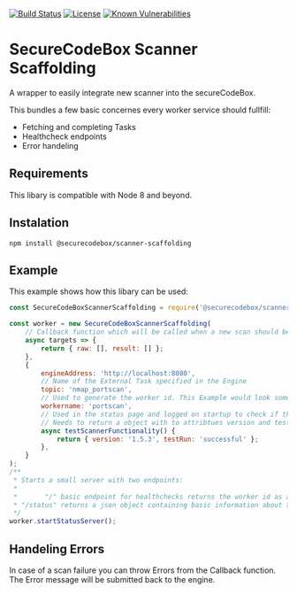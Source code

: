 [![Build Status](https://travis-ci.com/secureCodeBox/nodejs-scanner-scaffolding.svg?branch=develop)](https://travis-ci.com/secureCodeBox/nodejs-scanner-scaffolding)
[![License](https://img.shields.io/badge/License-Apache%202.0-blue.svg)](https://opensource.org/licenses/Apache-2.0)
[![Known Vulnerabilities](https://snyk.io/test/github/secureCodeBox/nodejs-scanner-scaffolding/badge.svg)](https://snyk.io/test/github/secureCodeBox/nodejs-scanner-scaffolding)

# SecureCodeBox Scanner Scaffolding

A wrapper to easily integrate new scanner into the secureCodeBox.

This bundles a few basic concernes every worker service should fullfill:

*   Fetching and completing Tasks
*   Healthcheck endpoints
*   Error handeling

## Requirements

This libary is compatible with Node 8 and beyond.

## Instalation

`npm install @securecodebox/scanner-scaffolding`

## Example

This example shows how this libary can be used:

```js
const SecureCodeBoxScannerScaffolding = require('@securecodebox/scanner-scaffolding');

const worker = new SecureCodeBoxScannerScaffolding(
    // Callback function which will be called when a new scan should be performed
    async targets => {
        return { raw: [], result: [] };
    },
    {
        engineAddress: 'http://localhost:8080',
        // Name of the External Task specified in the Engine
        topic: 'nmap_portscan',
        // Used to generate the worker id. This Example would look something like this: securebox.portscan.60a6ac0c-4e26-40ea-908e-598e9c807887
        workername: 'portscan',
        // Used in the status page and logged on startup to check if the connection to the scanner is successful
        // Needs to return a object with to attribtues version and testRun
        async testScannerFunctionality() {
            return { version: '1.5.3', testRun: 'successful' };
        },
    }
);
/**
 * Starts a small server with two endpoints:
 *
 *       "/" basic endpoint for healthchecks returns the worker id as a string
 * "/status" returns a json object containing basic information about this worker
 */
worker.startStatusServer();
```

## Handeling Errors

In case of a scan failure you can throw Errors from the Callback function. The Error message will be submitted back to the engine.
